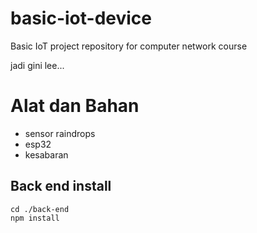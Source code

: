 # basic-iot-device
Basic IoT project repository for computer network course


jadi gini lee...

# Alat dan Bahan
- sensor raindrops
- esp32
- kesabaran

## Back end install
```
cd ./back-end
npm install
```


